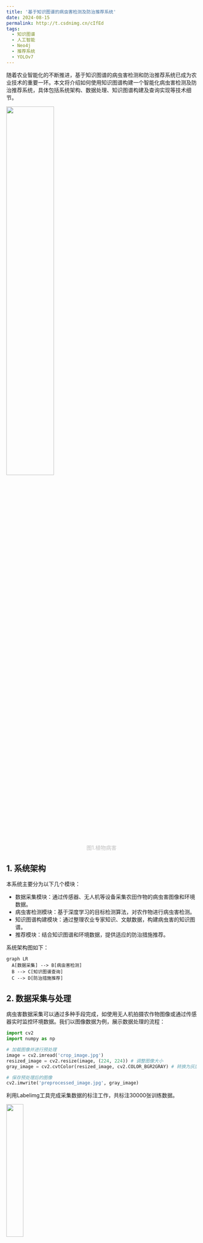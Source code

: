 ```yaml
---
title: '基于知识图谱的病虫害检测及防治推荐系统'
date: 2024-08-15
permalink: http://t.csdnimg.cn/cIfEd
tags:
  - 知识图谱
  - 人工智能
  - Neo4j
  - 推荐系统
  - YOLOv7
---
```


随着农业智能化的不断推进，基于知识图谱的病虫害检测和防治推荐系统已成为农业技术的重要一环。本文将介绍如何使用知识图谱构建一个智能化病虫害检测及防治推荐系统，具体包括系统架构、数据处理、知识图谱构建及查询实现等技术细节。

<img src=" https://i-blog.csdnimg.cn/direct/c572e120298841bf861cb1bcfca39e3b.jpeg#pic_center=30%x30%" width="50%" />

<center style="color:#C0C0C0">图1.植物病害</center>

## 1. 系统架构

本系统主要分为以下几个模块：

- 数据采集模块：通过传感器、无人机等设备采集农田作物的病虫害图像和环境数据。
- 病虫害检测模块：基于深度学习的目标检测算法，对农作物进行病虫害检测。
- 知识图谱构建模块：通过整理农业专家知识、文献数据，构建病虫害的知识图谱。
- 推荐模块：结合知识图谱和环境数据，提供适应的防治措施推荐。

系统架构图如下：

```mermaid
graph LR
  A[数据采集] --> B[病虫害检测]
  B --> C[知识图谱查询]
  C --> D[防治措施推荐]
```

## 2. 数据采集与处理

病虫害数据采集可以通过多种手段完成，如使用无人机拍摄农作物图像或通过传感器实时监控环境数据。我们以图像数据为例，展示数据处理的流程：

```python
import cv2
import numpy as np

# 加载图像并进行预处理
image = cv2.imread('crop_image.jpg')
resized_image = cv2.resize(image, (224, 224)) # 调整图像大小
gray_image = cv2.cvtColor(resized_image, cv2.COLOR_BGR2GRAY) # 转换为灰度图

# 保存预处理后的图像
cv2.imwrite('preprocessed_image.jpg', gray_image)

```

利用Labelimg工具完成采集数据的标注工作，共标注30000张训练数据。

<img src=" https://i-blog.csdnimg.cn/direct/b49394786121477892dcb87a2205e90b.png#pic_center" width="30%" />
<center style="color:#C0C0C0">图2.数据标注</center>

<img src=" https://i-blog.csdnimg.cn/direct/a49bbbbeb8a34cfaa8a30f826c88dcf5.png#pic_center" width="50%" />

<center style="color:#C0C0C0">图3.xml文件</center>

## 3. 病虫害检测算法

本系统使用YOLOv7深度学习目标检测模型来检测作物的病虫害。

![在这里插入图片描述](https://i-blog.csdnimg.cn/direct/424e96d9b3ec4144a03a69f56e7faa57.jpeg#pic_center)

<center style="color:#C0C0C0">图4.YOLOv7框架</center>

### 3.1 YOLOv7模型训练

1. **数据标注**：使用工具如LabelImg进行病虫害区域的标注，生成YOLO格式的标注文件。
2. **模型训练**：使用YOLOv7进行训练，具体代码如下：

```python
# 下载YOLOv7代码库
git clone https://github.com/WongKinYiu/yolov7
cd yolov7

# 安装依赖
pip install -r requirements.txt

# 开始训练
python train.py --workers 8 --device 0 --batch-size 16 --epochs 50 --data pest.yaml --img 640 --weights yolov7.pt
```

在`pest.yaml`中，我们定义了训练所需的类（例如，病虫害的种类）以及训练数据的路径。

### 3.2 模型测试及结果

<img src=" https://i-blog.csdnimg.cn/direct/cc64d91ce49e4c4c94b8a6fd33dbf56c.png#pic_center" width="50%" />

<center style="color:#C0C0C0">图5.模型测试</center>

<img src=" https://i-blog.csdnimg.cn/direct/7bdad6ad3abf441794218abd04553cd4.png#pic_center" width="25%" />

<center style="color:#C0C0C0">图6.测试结果</center>

## 4. 知识图谱的构建
![在这里插入图片描述](https://i-blog.csdnimg.cn/direct/84bb1d5c768c4813a555e28cefe5caaf.png#pic_center)
<center style="color:#C0C0C0">图7.植物病虫害知识图谱</center>

知识图谱的构建主要分为三步：知识抽取、关系抽取和图谱存储。

### 4.1 环境设备配置

使用工具：

> Python --编程软件
>
> Neo4j --图数据库

环境：

> jdk11 --图数据库环境支持（需要版本对应，jdk11与Neo4j 4对应）

内存占用及分配：

> Linux操作系统中neo4j-community-4.4.19内存占用情况：
>
> 数据量和本机索引占用空间：1百万结点和关系数约占1G（与关系数和属性有关）
>
> Neo4j服务及环境占用内存：约764M

### 4.2 知识抽取

1. 确定构建该领域知识图谱范围和目标，如

> 名称、别名、所属科/类、病害类别、病害原因、防治方法/要点等

<img src="https://i-blog.csdnimg.cn/direct/8028d70fa6f242609c58a20dbe25fdd9.png" alt="79f16a5410185930153f8662e667a18" style="zoom:50%;" /><img src="https://i-blog.csdnimg.cn/direct/0cf2a0ddf05a4d0b96de9801bcffe5c3.png" alt="b824138d4c65103c0e066558e2f6a19" style="zoom:50%;" />

<center style="color:#C0C0C0">图8.百度百科信息</center>

2. 数据批量搜集和整理

> 收集有关植物病虫害的知识和防治方法的数据。这可以包括维基百科、百度百科、科学研究论文、专业书籍、农业专家的建议和经验等。
>
> 整理和结构化这些数据，将其组织成适合构建知识图谱的形式，如csv文件、excel文件、json文件、关系型数据库等。

| 病害名称     | 危害作物1 | 危害作物2 | 害虫   | 害虫别名 | 所属类 | 分布区域   | 防治方案1     | 防治方案2     |
| ------------ | --------- | --------- | ------ | -------- | ------ | ---------- | ------------- | ------------- |
| 水稻丛矮缩病 | 水稻      | 玉米      | 稻飞虱 | 响虫     | 昆虫纲 | 全国各稻区 | 农业防治：... | 生物防治：... |
| ...          |           |           |        |          |        |            |               |               |

知识抽取可以通过自然语言处理技术从文献和专家数据中自动获取。使用开源的Spacy工具进行知识抽取：

```python
import spacy

# 加载预训练的Spacy模型
nlp = spacy.load('en_core_web_sm')

# 输入病虫害描述文本
text = "The cotton bollworm causes damage to the cotton leaves and buds."

# 进行实体识别
doc = nlp(text)
for ent in doc.ents:
    print(ent.text, ent.label_)
```

### 4.3 关系抽取与存储
![在这里插入图片描述](https://i-blog.csdnimg.cn/direct/6de344016f7842dbb9b1a9525da6eeff.png#pic_center)

<center style="color:#C0C0C0">图9.节点及关系设计</center>

抽取的知识和关系需要存储到图数据库Neo4j中。使用Neo4j的Python接口将数据存入数据库：

<img src=" https://i-blog.csdnimg.cn/direct/a024594ec7d7471a9a9e9848fa1688f3.jpeg#pic_center" width="45%" />

<center style="color:#C0C0C0">图10.Neo4节点及关系</center>

```python
from neo4j import GraphDatabase

class PestGraph:
    def __init__(self, uri, user, password):
        self.driver = GraphDatabase.driver(uri, auth=(user, password))

    def close(self):
        self.driver.close()

    def create_pest(self, pest_name, symptom, treatment):
        with self.driver.session() as session:
            session.write_transaction(self._create_and_return_pest, pest_name, symptom, treatment)

    @staticmethod
    def _create_and_return_pest(tx, pest_name, symptom, treatment):
        query = (
            "CREATE (p:Pest {name: $pest_name}) "
            "CREATE (s:Symptom {description: $symptom}) "
            "CREATE (t:Treatment {method: $treatment}) "
            "CREATE (p)-[:CAUSES]->(s) "
            "CREATE (p)-[:TREATED_BY]->(t) "
            "RETURN p, s, t"
        )
        tx.run(query, pest_name=pest_name, symptom=symptom, treatment=treatment)

# 使用示例
pest_graph = PestGraph("bolt://localhost:7687", "neo4j", "password")
pest_graph.create_pest("cotton bollworm", "damage to leaves", "use pesticide A")
pest_graph.close()
```

## 5. 防治措施推荐

### 5.1 基于PYQT的前端界面

开发用户界面或者应用程序，以展示病虫害检测结果和推荐的防治措施。
![在这里插入图片描述](https://i-blog.csdnimg.cn/direct/fab81cac79ef423a976b5bf77cd2e91a.jpeg#pic_center)

<center style="color:#C0C0C0">图11.基于PYQT的前端界面</center>

### 5.2 防治措施推荐算法

在系统中，通过查询知识图谱，可以为用户推荐具体的防治措施。我们可以基于病虫害症状查询最相关的防治方法：

```python
def get_treatment(pest_name):
    with driver.session() as session:
        result = session.run("MATCH (p:Pest {name: $pest_name})-[:TREATED_BY]->(t:Treatment) RETURN t.method",
                             pest_name=pest_name)
        for record in result:
            print(f"Recommended treatment: {record['t.method']}")

# 示例查询
get_treatment("cotton bollworm")

```

根据病虫害识别结果，将识别到的病虫害与知识图谱中的概念进行匹配。

基于匹配结果，从知识图谱中获取与病虫害相关的防治措施和建议。

![在这里插入图片描述](https://i-blog.csdnimg.cn/direct/d060d80ddbda4cdb9a01b1ef6d23df2e.jpeg#pic_center)
<center style="color:#C0C0C0">图12.病虫害检测及防治推荐系统</center>

## 6. 总结

本文介绍了基于知识图谱的病虫害检测及防治推荐系统的整体架构及实现过程。通过将深度学习的病虫害检测与知识图谱相结合，可以实现智能化的病虫害识别与防治措施推荐。这一系统不仅提高了农业生产的智能化水平，也为农民提供了更加科学、精准的决策支持。

CSDN：[基于知识图谱的病虫害检测及防治推荐系统](http://t.csdnimg.cn/cIfEd) by Firefly阿
------
